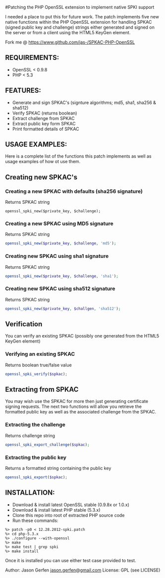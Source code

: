 
#Patching the PHP OpenSSL extension to implement native SPKI support

  I needed a place to put this for future work. The patch implements five
  new native functions within the PHP OpenSSL extension for handling SPKAC
  (signed public key and challenge) strings either generated and signed on the
  server or from a client using the HTML5 KeyGen element.

  Fork me @ https://www.github.com/jas-/SPKAC-PHP-OpenSSL

## REQUIREMENTS:
* OpenSSL < 0.9.8
* PHP < 5.3

## FEATURES:
* Generate and sign SPKAC's (signture algorithms; md5, sha1, sha256 & sha512)
* Verify SPKAC (returns boolean)
* Extract challenge from SPKAC
* Extract public key form SPKAC
* Print formatted details of SPKAC

## USAGE EXAMPLES:
  Here is a complete list of the functions this patch implements as well as
  usage examples of how ot use them.

## Creating new SPKAC's

### Creating a new SPKAC with defaults (sha256 signature)
  Returns SPKAC string

```
openssl_spki_new($private_key, $challenge);
```

### Creating a new SPKAC using MD5 signature
  Returns SPKAC string

```php
openssl_spki_new($private_key, $challenge, 'md5');
```

### Creating new SPKAC using sha1 signature
  Returns SPKAC string

```php
openssl_spki_new($private_key, $challenge, 'sha1');
```

### Creating new SPKAC using sha512 signature
  Returns SPKAC string

```php
openssl_spki_new($private_key, $challgen, 'sha512');
```

## Verification
  You can verify an existing SPKAC (possibly one generated from the HTML5
  KeyGen element)

### Verifying an existing SPKAC
  Returns boolean true/false value

```php
openssl_spki_verify($spkac);
```

## Extracting from SPKAC
  You may wish use the SPKAC for more then just generating certificate
  signing requests. The next two functions will allow you retrieve the
  formatted public key as well as the associated challenge from the SPKAC.

### Extracting the challenge
  Returns challenge string

```php
openssl_spki_export_challenge($spkac);
```

### Extracting the public key
  Returns a formatted string containing the public key

```php
openssl_spki_export($spkac);
```


## INSTALLATION:
* Download & install latest OpenSSL stable (0.9.8x or 1.0.x)
* Download & install latest PHP stable (5.3.x)
* Clone this repo into root of extracted PHP source code
* Run these commands:

```
%> patch -p0 < 12.28.2012-spki.patch
%> cd php-5.3.x
%> ./configure --with-openssl
%> make
%> make test | grep spki
%> make install
```

Once it is installed you can use either test case provided to test.

Author: Jason Gerfen <jason.gerfen@gmail.com>
License: GPL (see LICENSE)
